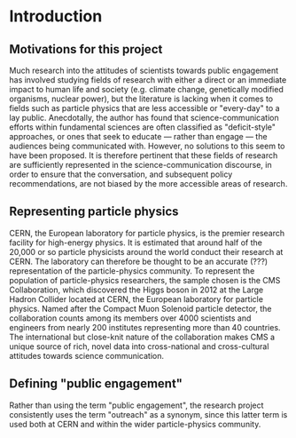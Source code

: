 # Introduction

## Motivations for this project

Much research into the attitudes of scientists towards public engagement has involved studying fields of research with either a direct or an immediate impact to human life and society (e.g. climate change, genetically modified organisms, nuclear power), but the literature is lacking when it comes to fields such as particle physics that are less accessible or "every-day" to a lay public.
Anecdotally, the author has found that science-communication efforts within fundamental sciences are often classified as "deficit-style" approaches, or ones that seek to educate &mdash; rather than engage &mdash; the audiences being communicated with.
However, no solutions to this seem to have been proposed.
It is therefore pertinent that these fields of research are sufficiently represented in the science-communication discourse, in order to ensure that the conversation, and subsequent policy recommendations, are not biased by the more accessible areas of research.

## Representing particle physics

CERN, the European laboratory for particle physics, is the premier research facility for high-energy physics.
It is estimated that around half of the 20,000 or so particle physicists around the world conduct their research at CERN.
The laboratory can therefore be thought to be an accurate (???) representation of the particle-physics community.
To represent the population of particle-physics researchers, the sample chosen is the CMS Collaboration, which discovered the Higgs boson in 2012 at the Large Hadron Collider located at CERN, the European laboratory for particle physics.
Named after the Compact Muon Solenoid particle detector, the collaboration counts among its members over 4000 scientists and engineers from nearly 200 institutes representing more than 40 countries.
The international but close-knit nature of the collaboration makes CMS a unique source of rich, novel data into cross-national and cross-cultural attitudes towards science communication.

## Defining "public engagement"

Rather than using the term "public engagement", the research project consistently uses the term "outreach" as a synonym, since this latter term is used both at CERN and within the wider particle-physics community.
